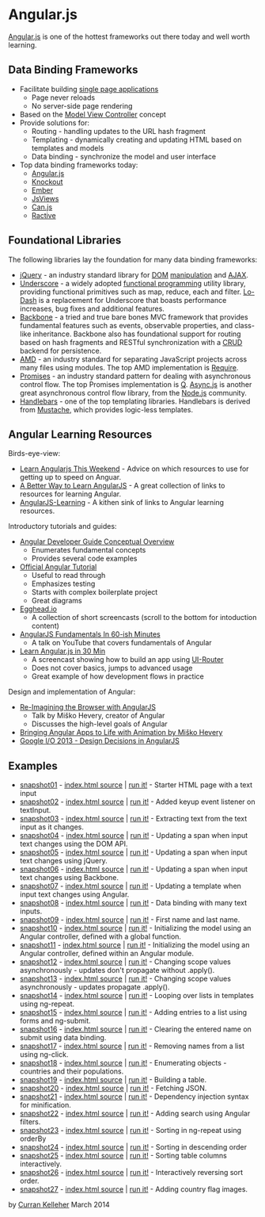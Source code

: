 # Angular.js

[Angular.js](http://angularjs.org/) is one of the hottest frameworks out there today and well worth learning.

## Data Binding Frameworks

 * Facilitate building [single page applications](http://en.wikipedia.org/wiki/Single-page_application)
   * Page never reloads
   * No server-side page rendering
 * Based on the [Model View Controller](http://en.wikipedia.org/wiki/Model%E2%80%93view%E2%80%93controller) concept
 * Provide solutions for:
   * Routing - handling updates to the URL hash fragment
   * Templating - dynamically creating and updating HTML based on templates and models
   * Data binding - synchronize the model and user interface
 * Top data binding frameworks today:
   * [Angular.js](http://angularjs.org/)
   * [Knockout](http://knockoutjs.com/)
   * [Ember](http://emberjs.com/)
   * [JsViews](http://www.jsviews.com/#jsviews)
   * [Can.js](http://canjs.com/)
   * [Ractive](http://www.ractivejs.org/)

## Foundational Libraries

The following libraries lay the foundation for many data binding frameworks:

 * [jQuery](http://jquery.com/) - an industry standard library for [DOM](http://en.wikipedia.org/wiki/Document_Object_Model) [manipulation](https://api.jquery.com/category/manipulation/) and [AJAX](http://en.wikipedia.org/wiki/Ajax_(programming)).
 * [Underscore](http://underscorejs.org/) - a widely adopted [functional programming](http://en.wikipedia.org/wiki/Functional_programming) utility library, providing functional primitives such as map, reduce, each and filter. [Lo-Dash](http://lodash.com/) is a replacement for Underscore that boasts performance increases, bug fixes and additional features.
 * [Backbone](http://backbonejs.org/) - a tried and true bare bones MVC framework that provides fundamental features such as events, observable properties, and class-like inheritance. Backbone also has foundational support for routing based on hash fragments and RESTful synchronization with a [CRUD](http://en.wikipedia.org/wiki/Create,_read,_update_and_delete) backend for persistence.
 * [AMD](https://github.com/amdjs/amdjs-api/wiki/AMD) - an industry standard for separating JavaScript projects across many files using modules. The top AMD implementation is [Require](http://requirejs.org/).
 * [Promises](http://howtonode.org/promises) - an industry standard pattern for dealing with asynchronous control flow. The top Promises implementation is [Q](https://github.com/kriskowal/q). [Async.js](https://github.com/caolan/async) is another great asynchronous control flow library, from the [Node.js](http://nodejs.org/) community.
 * [Handlebars](http://handlebarsjs.com/) - one of the top templating libraries. Handlebars is derived from [Mustache](http://mustache.github.io/), which provides logic-less templates.

## Angular Learning Resources

Birds-eye-view:

 * [Learn Angularjs This Weekend](http://joelhooks.com/blog/2013/08/03/learn-angularjs-in-a-weekend/) - Advice on which resources to use for getting up to speed on Anguar.
 * [A Better Way to Learn AngularJS](http://www.thinkster.io/angularjs/GtaQ0oMGIl/a-better-way-to-learn-angularjs) - A great collection of links to resources for learning Angular.
 * [AngularJS-Learning](https://github.com/jmcunningham/AngularJS-Learning) - A kithen sink of links to Angular learning resources.

Introductory tutorials and guides:

 * [Angular Developer Guide Conceptual Overview](http://docs.angularjs.org/guide/concepts)
   * Enumerates fundamental concepts
   * Provides several code examples
 * [Official Angular Tutorial](http://docs.angularjs.org/tutorial)
   * Useful to read through
   * Emphasizes testing
   * Starts with complex boilerplate project
   * Great diagrams
 * [Egghead.io](https://egghead.io/tags/AngularJS)
   * A collection of short screencasts (scroll to the bottom for intoduction content)
 * [AngularJS Fundamentals In 60-ish Minutes](https://www.youtube.com/watch?v=i9MHigUZKEM)
   * A talk on YouTube that covers fundamentals of Angular
 * [Learn Angular.js in 30 Min](https://www.youtube.com/watch?v=QETUuZ27N0w)
   * A screencast showing how to build an app using [UI-Router](https://github.com/angular-ui/ui-router)
   * Does not cover basics, jumps to advanced usage
   * Great example of how development flows in practice

Design and implementation of Angular:

 * [Re-Imagining the Browser with AngularJS](https://www.youtube.com/watch?v=ersEb9vTX3Y)
   * Talk by Miško Hevery, creator of Angular
   * Discusses the high-level goals of Angular
 * [Bringing Angular Apps to Life with Animation by Miško Hevery](https://www.youtube.com/watch?v=cF_JsA9KsDM)
 * [Google I/O 2013 - Design Decisions in AngularJS](https://www.youtube.com/watch?v=HCR7i5F5L8c)

## Examples

 * [snapshot01](https://github.com/curran/screencasts/tree/gh-pages/introToAngular/examples/snapshots/snapshot01) - [index.html source](https://github.com/curran/screencasts/tree/gh-pages/introToAngular/examples/snapshots/snapshot01/index.html) | [run it!](http://curran.github.io/screencasts/introToAngular/examples/snapshots/snapshot01) - Starter HTML page with a text input
 * [snapshot02](https://github.com/curran/screencasts/tree/gh-pages/introToAngular/examples/snapshots/snapshot02) - [index.html source](https://github.com/curran/screencasts/tree/gh-pages/introToAngular/examples/snapshots/snapshot02/index.html) | [run it!](http://curran.github.io/screencasts/introToAngular/examples/snapshots/snapshot02) - Added keyup event listener on textInput.
 * [snapshot03](https://github.com/curran/screencasts/tree/gh-pages/introToAngular/examples/snapshots/snapshot03) - [index.html source](https://github.com/curran/screencasts/tree/gh-pages/introToAngular/examples/snapshots/snapshot03/index.html) | [run it!](http://curran.github.io/screencasts/introToAngular/examples/snapshots/snapshot03) - Extracting text from the text input as it changes.
 * [snapshot04](https://github.com/curran/screencasts/tree/gh-pages/introToAngular/examples/snapshots/snapshot04) - [index.html source](https://github.com/curran/screencasts/tree/gh-pages/introToAngular/examples/snapshots/snapshot04/index.html) | [run it!](http://curran.github.io/screencasts/introToAngular/examples/snapshots/snapshot04) - Updating a span when input text changes using the DOM API.
 * [snapshot05](https://github.com/curran/screencasts/tree/gh-pages/introToAngular/examples/snapshots/snapshot05) - [index.html source](https://github.com/curran/screencasts/tree/gh-pages/introToAngular/examples/snapshots/snapshot05/index.html) | [run it!](http://curran.github.io/screencasts/introToAngular/examples/snapshots/snapshot05) - Updating a span when input text changes using jQuery.
 * [snapshot06](https://github.com/curran/screencasts/tree/gh-pages/introToAngular/examples/snapshots/snapshot06) - [index.html source](https://github.com/curran/screencasts/tree/gh-pages/introToAngular/examples/snapshots/snapshot06/index.html) | [run it!](http://curran.github.io/screencasts/introToAngular/examples/snapshots/snapshot06) - Updating a span when input text changes using Backbone.
 * [snapshot07](https://github.com/curran/screencasts/tree/gh-pages/introToAngular/examples/snapshots/snapshot07) - [index.html source](https://github.com/curran/screencasts/tree/gh-pages/introToAngular/examples/snapshots/snapshot07/index.html) | [run it!](http://curran.github.io/screencasts/introToAngular/examples/snapshots/snapshot07) - Updating a template when input text changes using Angular.
 * [snapshot08](https://github.com/curran/screencasts/tree/gh-pages/introToAngular/examples/snapshots/snapshot08) - [index.html source](https://github.com/curran/screencasts/tree/gh-pages/introToAngular/examples/snapshots/snapshot08/index.html) | [run it!](http://curran.github.io/screencasts/introToAngular/examples/snapshots/snapshot08) - Data binding with many text inputs.
 * [snapshot09](https://github.com/curran/screencasts/tree/gh-pages/introToAngular/examples/snapshots/snapshot09) - [index.html source](https://github.com/curran/screencasts/tree/gh-pages/introToAngular/examples/snapshots/snapshot09/index.html) | [run it!](http://curran.github.io/screencasts/introToAngular/examples/snapshots/snapshot09) - First name and last name.
 * [snapshot10](https://github.com/curran/screencasts/tree/gh-pages/introToAngular/examples/snapshots/snapshot10) - [index.html source](https://github.com/curran/screencasts/tree/gh-pages/introToAngular/examples/snapshots/snapshot10/index.html) | [run it!](http://curran.github.io/screencasts/introToAngular/examples/snapshots/snapshot10) - Initializing the model using an Angular controller, defined with a global function.
 * [snapshot11](https://github.com/curran/screencasts/tree/gh-pages/introToAngular/examples/snapshots/snapshot11) - [index.html source](https://github.com/curran/screencasts/tree/gh-pages/introToAngular/examples/snapshots/snapshot11/index.html) | [run it!](http://curran.github.io/screencasts/introToAngular/examples/snapshots/snapshot11) - Initializing the model using an Angular controller, defined within an Angular module.
 * [snapshot12](https://github.com/curran/screencasts/tree/gh-pages/introToAngular/examples/snapshots/snapshot12) - [index.html source](https://github.com/curran/screencasts/tree/gh-pages/introToAngular/examples/snapshots/snapshot12/index.html) | [run it!](http://curran.github.io/screencasts/introToAngular/examples/snapshots/snapshot12) - Changing scope values asynchronously - updates don't propagate without .apply().
 * [snapshot13](https://github.com/curran/screencasts/tree/gh-pages/introToAngular/examples/snapshots/snapshot13) - [index.html source](https://github.com/curran/screencasts/tree/gh-pages/introToAngular/examples/snapshots/snapshot13/index.html) | [run it!](http://curran.github.io/screencasts/introToAngular/examples/snapshots/snapshot13) - Changing scope values asynchronously - updates propagate .apply().
 * [snapshot14](https://github.com/curran/screencasts/tree/gh-pages/introToAngular/examples/snapshots/snapshot14) - [index.html source](https://github.com/curran/screencasts/tree/gh-pages/introToAngular/examples/snapshots/snapshot14/index.html) | [run it!](http://curran.github.io/screencasts/introToAngular/examples/snapshots/snapshot14) - Looping over lists in templates using ng-repeat.
 * [snapshot15](https://github.com/curran/screencasts/tree/gh-pages/introToAngular/examples/snapshots/snapshot15) - [index.html source](https://github.com/curran/screencasts/tree/gh-pages/introToAngular/examples/snapshots/snapshot15/index.html) | [run it!](http://curran.github.io/screencasts/introToAngular/examples/snapshots/snapshot15) - Adding entries to a list using forms and ng-submit.
 * [snapshot16](https://github.com/curran/screencasts/tree/gh-pages/introToAngular/examples/snapshots/snapshot16) - [index.html source](https://github.com/curran/screencasts/tree/gh-pages/introToAngular/examples/snapshots/snapshot16/index.html) | [run it!](http://curran.github.io/screencasts/introToAngular/examples/snapshots/snapshot16) - Clearing the entered name on submit using data binding.
 * [snapshot17](https://github.com/curran/screencasts/tree/gh-pages/introToAngular/examples/snapshots/snapshot17) - [index.html source](https://github.com/curran/screencasts/tree/gh-pages/introToAngular/examples/snapshots/snapshot17/index.html) | [run it!](http://curran.github.io/screencasts/introToAngular/examples/snapshots/snapshot17) - Removing names from a list using ng-click.
 * [snapshot18](https://github.com/curran/screencasts/tree/gh-pages/introToAngular/examples/snapshots/snapshot18) - [index.html source](https://github.com/curran/screencasts/tree/gh-pages/introToAngular/examples/snapshots/snapshot18/index.html) | [run it!](http://curran.github.io/screencasts/introToAngular/examples/snapshots/snapshot18) - Enumerating objects - countries and their populations.
 * [snapshot19](https://github.com/curran/screencasts/tree/gh-pages/introToAngular/examples/snapshots/snapshot19) - [index.html source](https://github.com/curran/screencasts/tree/gh-pages/introToAngular/examples/snapshots/snapshot19/index.html) | [run it!](http://curran.github.io/screencasts/introToAngular/examples/snapshots/snapshot19) - Building a table.
 * [snapshot20](https://github.com/curran/screencasts/tree/gh-pages/introToAngular/examples/snapshots/snapshot20) - [index.html source](https://github.com/curran/screencasts/tree/gh-pages/introToAngular/examples/snapshots/snapshot20/index.html) | [run it!](http://curran.github.io/screencasts/introToAngular/examples/snapshots/snapshot20) - Fetching JSON.
 * [snapshot21](https://github.com/curran/screencasts/tree/gh-pages/introToAngular/examples/snapshots/snapshot21) - [index.html source](https://github.com/curran/screencasts/tree/gh-pages/introToAngular/examples/snapshots/snapshot21/index.html) | [run it!](http://curran.github.io/screencasts/introToAngular/examples/snapshots/snapshot21) - Dependency injection syntax for minification.
 * [snapshot22](https://github.com/curran/screencasts/tree/gh-pages/introToAngular/examples/snapshots/snapshot22) - [index.html source](https://github.com/curran/screencasts/tree/gh-pages/introToAngular/examples/snapshots/snapshot22/index.html) | [run it!](http://curran.github.io/screencasts/introToAngular/examples/snapshots/snapshot22) - Adding search using Angular filters.
 * [snapshot23](https://github.com/curran/screencasts/tree/gh-pages/introToAngular/examples/snapshots/snapshot23) - [index.html source](https://github.com/curran/screencasts/tree/gh-pages/introToAngular/examples/snapshots/snapshot23/index.html) | [run it!](http://curran.github.io/screencasts/introToAngular/examples/snapshots/snapshot23) - Sorting in ng-repeat using orderBy
 * [snapshot24](https://github.com/curran/screencasts/tree/gh-pages/introToAngular/examples/snapshots/snapshot24) - [index.html source](https://github.com/curran/screencasts/tree/gh-pages/introToAngular/examples/snapshots/snapshot24/index.html) | [run it!](http://curran.github.io/screencasts/introToAngular/examples/snapshots/snapshot24) - Sorting in descending order
 * [snapshot25](https://github.com/curran/screencasts/tree/gh-pages/introToAngular/examples/snapshots/snapshot25) - [index.html source](https://github.com/curran/screencasts/tree/gh-pages/introToAngular/examples/snapshots/snapshot25/index.html) | [run it!](http://curran.github.io/screencasts/introToAngular/examples/snapshots/snapshot25) - Sorting table columns interactively.
 * [snapshot26](https://github.com/curran/screencasts/tree/gh-pages/introToAngular/examples/snapshots/snapshot26) - [index.html source](https://github.com/curran/screencasts/tree/gh-pages/introToAngular/examples/snapshots/snapshot26/index.html) | [run it!](http://curran.github.io/screencasts/introToAngular/examples/snapshots/snapshot26) - Interactively reversing sort order.
 * [snapshot27](https://github.com/curran/screencasts/tree/gh-pages/introToAngular/examples/snapshots/snapshot27) - [index.html source](https://github.com/curran/screencasts/tree/gh-pages/introToAngular/examples/snapshots/snapshot27/index.html) | [run it!](http://curran.github.io/screencasts/introToAngular/examples/snapshots/snapshot27) - Adding country flag images.

by [Curran Kelleher](https://github.com/curran/portfolio) March 2014
